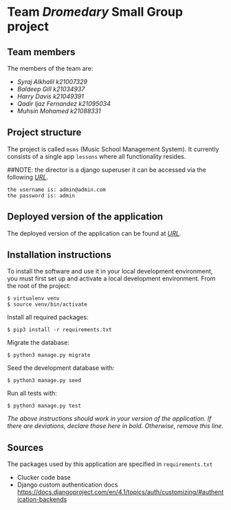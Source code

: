 # Team *Dromedary* Small Group project

## Team members
The members of the team are:
- *Syraj Alkhalil k21007329*
- *Baldeep Gill k21034937*
- *Harry Davis k21049391*
- *Qadir Ijaz Fernandez k21095034*
- *Muhsin Mohamed k21088331*

## Project structure
The project is called `msms` (Music School Management System).  It currently consists of a single app `lessons` where all functionality resides.

##NOTE:
the director is a django superuser it can be accessed via the following *[URL](https://serge21.pythonanywhere.com/django/admin)*.
```
the username is: admin@admin.com
the password is: admin
```

## Deployed version of the application
The deployed version of the application can be found at *[URL](https://serge21.pythonanywhere.com/)*.

## Installation instructions
To install the software and use it in your local development environment, you must first set up and activate a local development environment.  From the root of the project:

```
$ virtualenv venv
$ source venv/bin/activate
```

Install all required packages:

```
$ pip3 install -r requirements.txt
```

Migrate the database:

```
$ python3 manage.py migrate
```

Seed the development database with:

```
$ python3 manage.py seed
```

Run all tests with:
```
$ python3 manage.py test
```

*The above instructions should work in your version of the application.  If there are deviations, declare those here in bold.  Otherwise, remove this line.*

## Sources
The packages used by this application are specified in `requirements.txt`

- Clucker code base
- Django custom authentication docs https://docs.djangoproject.com/en/4.1/topics/auth/customizing/#authentication-backends
